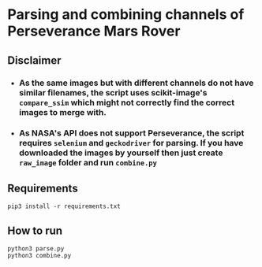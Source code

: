 # Parsing and combining channels of Perseverance Mars Rover
## Disclaimer
- ### As the same images but with different channels do not have similar filenames, the script uses scikit-image's `compare_ssim` which might not correctly find the correct images to merge with.  
- ### As NASA's API does not support Perseverance, the script requires `selenium` and `geckodriver` for parsing. If you have downloaded the images by yourself then just create `raw_image` folder and run `combine.py`  
## Requirements  
`pip3 install -r requirements.txt`  
## How to run  
`python3 parse.py`  
`python3 combine.py`